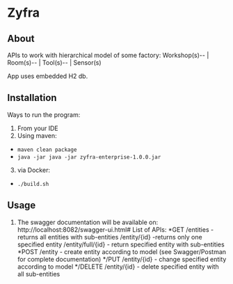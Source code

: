 # Zyfra
## About
APIs to work with hierarchical model of some factory:
Workshop(s)--
            |
            Room(s)--
                    |
                    Tool(s)--
                            |
                            Sensor(s)
          
App uses embedded H2 db.

## Installation
Ways to run the program:
1. From your IDE
2. Using maven: 
* `maven clean package`
* `java -jar java -jar zyfra-enterprise-1.0.0.jar`
3. via Docker:
* `./build.sh`

## Usage
1. The swagger documentation will be available on: 
http://localhost:8082/swagger-ui.html#
List of APIs:
*GET
/entities  - returns all entities with sub-entities
/entity/{id} -returns only one specified entity
/entity/full/{id} - return specified entity with sub-entities
*POST
/entity  - create entity according to model (see Swagger/Postman for complete documentation)
*/PUT
/entity/{id} - change specified entity according to model
*/DELETE
/entity/{id} - delete specified entity with all sub-entities
